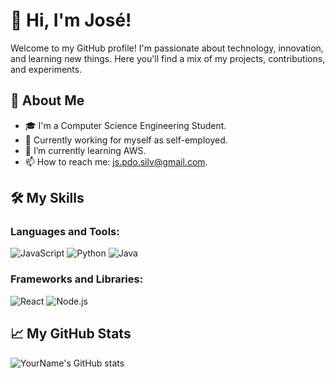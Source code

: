 # 👋 Hi, I'm José!

Welcome to my GitHub profile! I'm passionate about technology, innovation, and learning new things. Here you'll find a mix of my projects, contributions, and experiments.

## 🚀 About Me
- 🎓 I'm a Computer Science Engineering Student.
- 💼 Currently working for myself as self-employed.
- 🌱 I’m currently learning AWS.
- 📫 How to reach me: js.pdo.silv@gmail.com.


## 🛠️ My Skills

### Languages and Tools:
![JavaScript](https://img.shields.io/badge/-JavaScript-black?style=flat-square&logo=javascript)
![Python](https://img.shields.io/badge/-Python-black?style=flat-square&logo=Python)
![Java](https://img.shields.io/badge/-Java-black?style=flat-square&logo=Java)
<!-- Add more badges from https://shields.io/ -->

### Frameworks and Libraries:
![React](https://img.shields.io/badge/-React-black?style=flat-square&logo=react)
![Node.js](https://img.shields.io/badge/-Node.js-black?style=flat-square&logo=node.js)
<!-- Add more badges from https://shields.io/ -->

## 📈 My GitHub Stats

![YourName's GitHub stats](https://github-readme-stats.vercel.app/api?username=josedasilva11&show_icons=true&theme=radical)

<!-- Replace 'yourusername' with your GitHub Username -->


<!--
**yourusername/yourusername** is a ✨ _special_ ✨ repository because its `README.md` (this file) appears on your GitHub profile.
You can click the Preview link to take a look at your changes.
-->

